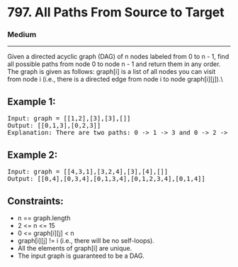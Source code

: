 # 797. All Paths From Source to Target

### Medium

---

Given a directed acyclic graph (DAG) of n nodes labeled from 0 to n - 1, find all possible paths from node 0 to node n - 1 and return them in any order.\
The graph is given as follows: graph[i] is a list of all nodes you can visit from node i (i.e., there is a directed edge from node i to node graph[i][j]).\

## Example 1:

<pre>
Input: graph = [[1,2],[3],[3],[]]
Output: [[0,1,3],[0,2,3]]
Explanation: There are two paths: 0 -> 1 -> 3 and 0 -> 2 -> 3.
</pre>

## Example 2:

<pre>
Input: graph = [[4,3,1],[3,2,4],[3],[4],[]]
Output: [[0,4],[0,3,4],[0,1,3,4],[0,1,2,3,4],[0,1,4]]
</pre>

## Constraints:

- n == graph.length
- 2 <= n <= 15
- 0 <= graph[i][j] < n
- graph[i][j] != i (i.e., there will be no self-loops).
- All the elements of graph[i] are unique.
- The input graph is guaranteed to be a DAG.

